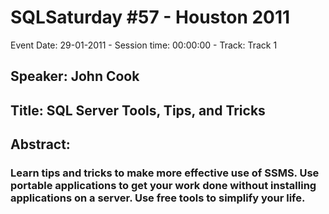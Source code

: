 # SQLSaturday #57 - Houston 2011
Event Date: 29-01-2011 - Session time: 00:00:00 - Track: Track 1
## Speaker: John Cook
## Title: SQL Server Tools, Tips, and Tricks
## Abstract:
### Learn tips and tricks to make more effective use of SSMS. Use portable applications to get your work done without installing applications on a server. Use free tools to simplify your life.
